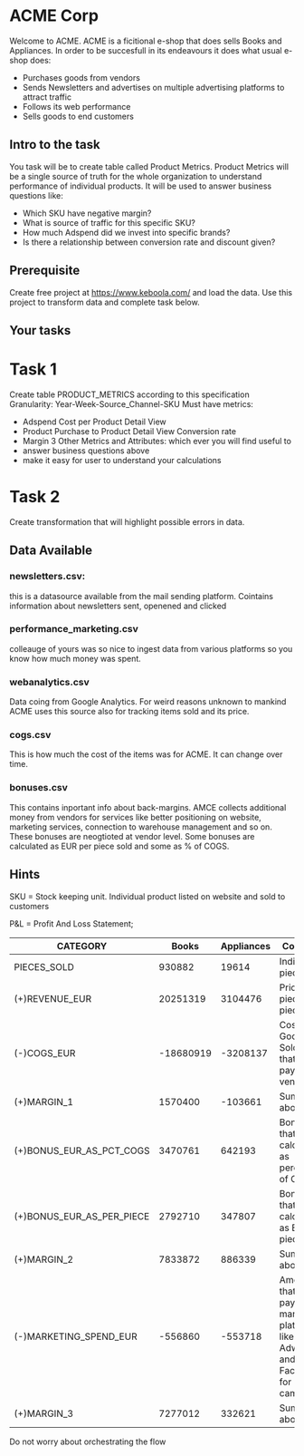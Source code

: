 # ACME Corp

Welcome to ACME. ACME is a ficitional e-shop that does sells Books and Appliances. In order to be succesfull in its endeavours it does what usual e-shop does:

- Purchases goods from vendors
- Sends Newsletters and advertises on multiple advertising platforms to attract traffic
- Follows its web performance
- Sells goods to end customers

## Intro to the task

You task will be to create table called Product Metrics. Product Metrics will be a single source of truth for the whole organization to understand performance of individual products. It will be used to answer business questions like:

- Which SKU have negative margin?
- What is source of traffic for this specific SKU?
- How much Adspend did we invest into specific brands?
- Is there a relationship between conversion rate and discount given?

## Prerequisite

Create free project at https://www.keboola.com/ and load the data. Use this project to transform data and complete task below.

## Your tasks

# Task 1

Create table PRODUCT_METRICS according to this specification
Granularity: Year-Week-Source_Channel-SKU
Must have metrics:

- Adspend Cost per Product Detail View
- Product Purchase to Product Detail View Conversion rate
- Margin 3
  Other Metrics and Attributes: which ever you will find useful to
- answer business questions above
- make it easy for user to understand your calculations

# Task 2

Create transformation that will highlight possible errors in data.

## Data Available

### newsletters.csv:

this is a datasource available from the mail sending platform. Cointains information about newsletters sent, openened and clicked

### performance_marketing.csv

colleauge of yours was so nice to ingest data from various platforms so you know how much money was spent.

### webanalytics.csv

Data coing from Google Analytics. For weird reasons unknown to mankind ACME uses this source also for tracking items sold and its price.

### cogs.csv

This is how much the cost of the items was for ACME. It can change over time.

### bonuses.csv

This contains inportant info about back-margins. AMCE collects additional money from vendors for services like better positioning on website, marketing services, connection to warehouse management and so on. These bonuses are neogtioted at vendor level. Some bonuses are calculated as EUR per piece sold and some as % of COGS.

## Hints

SKU = Stock keeping unit. Individual product listed on website and sold to customers

P&L = Profit And Loss Statement;

| CATEGORY                  | Books     | Appliances | Comment                                                                              |
| ------------------------- | --------- | ---------- | ------------------------------------------------------------------------------------ |
| PIECES_SOLD               | 930882    | 19614      | Individual pieces sold                                                               |
| (+)REVENUE_EUR            | 20251319  | 3104476    | Price per piece x pieces sold                                                        |
| (-)COGS_EUR               | -18680919 | -3208137   | Costs of Goods Sold. Price that ACME pays to its vendors                             |
| (+)MARGIN_1               | 1570400   | -103661    | Sum of the above                                                                     |
| (+)BONUS_EUR_AS_PCT_COGS  | 3470761   | 642193     | Bonuses that are calculated as percentage of COGS.                                   |
| (+)BONUS_EUR_AS_PER_PIECE | 2792710   | 347807     | Bonuses that are calculated as EUR per piece.                                        |
| (+)MARGIN_2               | 7833872   | 886339     | Sum of the above                                                                     |
| (-)MARKETING_SPEND_EUR    | -556860   | -553718    | Amount that ACME pays to marketing platforms like Adwords and Facebook for campaigns |
| (+)MARGIN_3               | 7277012   | 332621     | Sum of the above                                                                     |

Do not worry about orchestrating the flow
